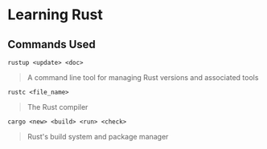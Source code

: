 # Learning Rust

## Commands Used

```shell
rustup <update> <doc>
```
> A command line tool for managing Rust versions and associated tools

```shell
rustc <file_name>
```
> The Rust compiler

```shell
cargo <new> <build> <run> <check> 
```
> Rust's build system and package manager
